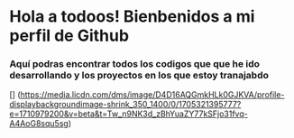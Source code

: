 # Hola a todoos! Bienbenidos a mi perfil de Github

### Aquí podras encontrar todos los codigos que que he ido desarrollando y los proyectos en los que estoy tranajabdo

[] (https://media.licdn.com/dms/image/D4D16AQGmkHLk0GJKVA/profile-displaybackgroundimage-shrink_350_1400/0/1705321395777?e=1710979200&v=beta&t=Tw_n9NK3d_zBhYuaZY77kSFjo31fvq-A4AoG8squ5sg)

